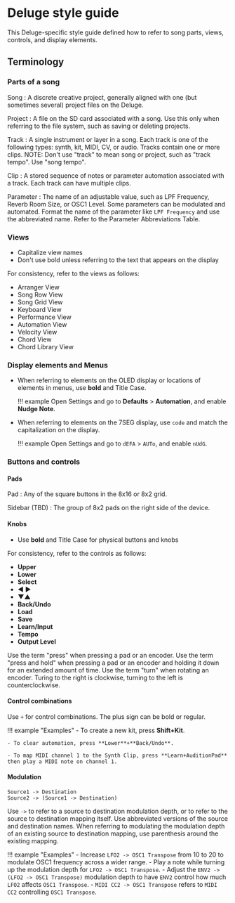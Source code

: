 # Deluge style guide

This Deluge-specific style guide defined how to refer to song parts, views, controls, and display elements.

## Terminology

### Parts of a song

Song
: A discrete creative project, generally aligned with one (but sometimes several) project files on the Deluge.

Project
: A file on the SD card associated with a song. Use this only when referring to the file system, such as saving or deleting projects.

Track
: A single instrument or layer in a song. Each track is one of the following types: synth, kit, MIDI, CV, or audio. Tracks contain one or more clips. NOTE: Don't use "track" to mean song or project, such as "track tempo". Use "song tempo".

Clip
: A stored sequence of notes or parameter automation associated with a track. Each track can have multiple clips.

Parameter
: The name of an adjustable value, such as LPF Frequency, Reverb Room Size, or OSC1 Level. Some parameters can be modulated and automated. Format the name of the parameter like `LPF Frequency` and use the abbreviated name. Refer to the Parameter Abbreviations Table. 

### Views

- Capitalize view names
- Don't use bold unless referring to the text that appears on the display

For consistency, refer to the views as follows:

- Arranger View
- Song Row View
- Song Grid View
- Keyboard View
- Performance View
- Automation View
- Velocity View
- Chord View
- Chord Library View

### Display elements and Menus

- When referring to elements on the OLED display or locations of elements in menus, use **bold** and Title Case.

    !!! example
        Open Settings and go to **Defaults** > **Automation**, and enable **Nudge Note**.

- When referring to elements on the 7SEG display, use `code` and match the capitalization on the display.

    !!! example
        Open Settings and go to `dEFA` > `AUTo`, and enable `nUdG`.

### Buttons and controls

#### Pads

Pad
: Any of the square buttons in the 8x16 or 8x2 grid.

Sidebar (TBD)
: The group of 8x2 pads on the right side of the device.

#### Knobs

- Use **bold** and Title Case for physical buttons and knobs

For consistency, refer to the controls as follows:

- **Upper**
- **Lower**
- **Select**
- **◀ ▶**
- **▼▲**
- **Back/Undo**
- **Load**
- **Save**
- **Learn/Input**
- **Tempo**
- **Output Level**

Use the term "press" when pressing a pad or an encoder.
Use the term "press and hold" when pressing a pad or an encoder and holding it down for an extended amount of time. 
Use the term "turn" when rotating an encoder. Turing to the right is clockwise, turning to the left is counterclockwise. 

#### Control combinations

Use `+` for control combinations. The plus sign can be bold or regular.

!!! example "Examples"
    - To create a new kit, press **Shift+Kit**.
    
    - To clear automation, press **Lower**+**Back/Undo**.

    - To map MIDI channel 1 to the Synth Clip, press **Learn+AuditionPad** then play a MIDI note on channel 1.

#### Modulation

`Source1 -> Destination`  
`Source2 -> (Source1 -> Destination)`

Use `->` to refer to a source to destination modulation depth, or to refer to the source to destination mapping itself. Use abbreviated versions of the source and destination names. When referring to modulating the modulation depth of an existing source to destination mapping, use parenthesis around the existing mapping.

!!! example "Examples"
    - Increase `LFO2 -> OSC1 Transpose` from 10 to 20 to modulate OSC1 frequency across a wider range. 
    - Play a note while turning up the modulation depth for `LFO2 -> OSC1 Transpose`. 
    - Adjust the `ENV2 -> (LFO2 -> OSC1 Transpose)` modulation depth to have `ENV2` control how much `LFO2` affects `OSC1 Transpose`. 
    - `MIDI CC2 -> OSC1 Transpose` refers to `MIDI CC2` controlling `OSC1 Transpose`. 